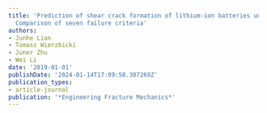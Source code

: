```yaml
---
title: 'Prediction of shear crack formation of lithium-ion batteries under rod indentation:
  Comparison of seven failure criteria'
authors:
- Junhe Lian
- Tomasz Wierzbicki
- Juner Zhu
- Wei Li
date: '2019-01-01'
publishDate: '2024-01-14T17:09:58.387269Z'
publication_types:
- article-journal
publication: '*Engineering Fracture Mechanics*'
---
```

